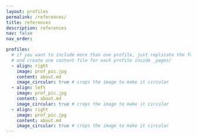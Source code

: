 ```yaml
---
layout: profiles
permalink: /references/
title: references
description: references
nav: false
nav_order:

profiles:
  # if you want to include more than one profile, just replicate the following block
  # and create one content file for each profile inside _pages/
  - align: right
    image: prof_pic.jpg
    content: about.md
    image_circular: true # crops the image to make it circular
  - align: left
    image: prof_pic.jpg
    content: about.md
    image_circular: true # crops the image to make it circular
  - align: right
    image: prof_pic.jpg
    content: about.md
    image_circular: true # crops the image to make it circular
---
```

